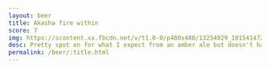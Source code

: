 ```yaml
---
layout: beer
title: Akasha fire within
score: 7
img: https://scontent.xx.fbcdn.net/v/t1.0-0/p480x480/13254029_10154147277223745_2166868226944171155_n.jpg?oh=7d284669541bae09fd78b395bb47a6f8&oe=59200348
desc: Pretty spot on for what I expect from an amber ale but doesn't have a flavour I love
permalink: /beer/:title.html
---
```

